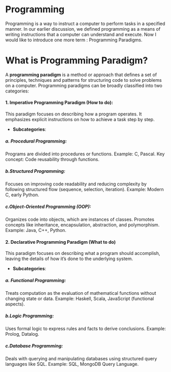 # Programming

Programming is a way to instruct a computer to perform tasks in a specified manner. In our earlier discussion, we defined programming as a means of writing instructions that a computer can understand and execute. Now I would like to introduce one more term : Programming Paradigms.

# What is Programming Paradigm?

A **programming paradigm** is a method or approach that defines a set of principles, techniques and patterns for structuring code to solve problems on a computer. Programming paradigms can be broadly classified into two categories:

#### 1. Imperative Programming Paradigm (How to do): 
This paradigm focuses on describing how a program operates. It emphasizes explicit instructions on how to achieve a task step by step.
- **Subcategories**:
##### a. Procedural Programming:
Programs are divided into procedures or functions.
Example: C, Pascal.
Key concept: Code reusability through functions.
##### b.Structured Programming:
Focuses on improving code readability and reducing complexity by following structured flow (sequence, selection, iteration).
Example: Modern C, early Python.
##### c.Object-Oriented Programming (OOP):
Organizes code into objects, which are instances of classes.
Promotes concepts like inheritance, encapsulation, abstraction, and polymorphism.
Example: Java, C++, Python.

#### 2. Declarative Programming Paradigm (What to do)
This paradigm focuses on describing what a program should accomplish, leaving the details of how it’s done to the underlying system.
- **Subcategories**:
##### a. Functional Programming:
Treats computation as the evaluation of mathematical functions without changing state or data.
Example: Haskell, Scala, JavaScript (functional aspects).
##### b.Logic Programming:
Uses formal logic to express rules and facts to derive conclusions.
Example: Prolog, Datalog.
##### c.Database Programming:
Deals with querying and manipulating databases using structured query languages like SQL.
Example: SQL, MongoDB Query Language.
